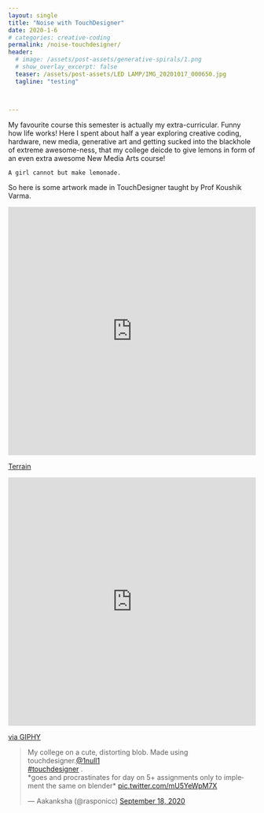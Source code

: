 ```yaml
---
layout: single
title: "Noise with TouchDesigner"
date: 2020-1-6
# categories: creative-coding
permalink: /noise-touchdesigner/
header:
  # image: /assets/post-assets/generative-spirals/1.png
  # show_overlay_excerpt: false
  teaser: /assets/post-assets/LED LAMP/IMG_20201017_000650.jpg
  tagline: "testing"



---
```

My favourite course this semester is actually my extra-curricular. Funny how life works! Here I spent about half a year exploring creative coding, hardware, new media, generative art and getting sucked into the blackhole of extreme awesome-ness, that my college deicde to give lemons in form of an even extra awesome New Media Arts course! 

``` 
A girl cannot but make lemonade.
```

So here is some artwork made in TouchDesigner taught by Prof Koushik Varma.

<div style="width:100%;height:0;padding-bottom:100%;position:relative;"><iframe src="https://giphy.com/embed/rTf7dseGnX2p7Tj7v7" width="100%" height="100%" style="position:absolute" frameBorder="0" class="giphy-embed" allowFullScreen></iframe></div><p><a href="https://giphy.com/gifs/rTf7dseGnX2p7Tj7v7">Terrain</a></p>


<div style="width:100%;height:0;padding-bottom:100%;position:relative;"><iframe src="https://giphy.com/embed/ldx20U9nN0rlGb2dES" width="100%" height="100%" style="position:absolute" frameBorder="0" class="giphy-embed" allowFullScreen></iframe></div><p><a href="https://giphy.com/gifs/ldx20U9nN0rlGb2dES">via GIPHY</a></p>

<blockquote class="twitter-tweet"><p lang="en" dir="ltr">My college on a cute, distorting blob. Made using touchdesigner.<a href="https://twitter.com/1null1?ref_src=twsrc%5Etfw">@1null1</a><br> <a href="https://twitter.com/hashtag/touchdesigner?src=hash&amp;ref_src=twsrc%5Etfw">#touchdesigner</a> .<br>*goes and procrastinates for day on 5+ assignments only to implement the same on blender* <a href="https://t.co/mU5YeWpM7X">pic.twitter.com/mU5YeWpM7X</a></p>&mdash; Aakanksha (@rasponicc) <a href="https://twitter.com/rasponicc/status/1307042447617335296?ref_src=twsrc%5Etfw">September 18, 2020</a></blockquote> <script async src="https://platform.twitter.com/widgets.js" charset="utf-8"></script>

